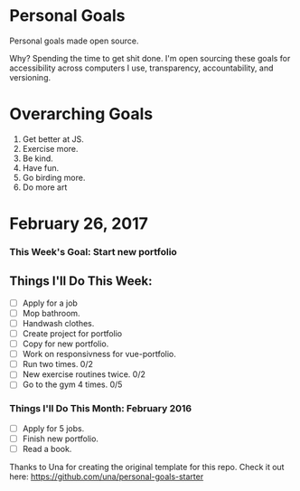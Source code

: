 Personal Goals
==============

Personal goals made open source.

Why? Spending the time to get shit done. I'm open sourcing these goals for accessibility across computers I use, transparency, accountability, and versioning.

# Overarching Goals

1. Get better at JS.
2. Exercise more.
3. Be kind.
4. Have fun.
5. Go birding more.
6. Do more art

# February 26, 2017

### This Week's Goal: Start new portfolio

## Things I'll Do This Week:

- [ ] Apply for a job
- [ ] Mop bathroom.
- [ ] Handwash clothes.
- [ ] Create project for portfolio
- [ ] Copy for new portfolio.
- [ ] Work on responsivness for vue-portfolio.
- [ ] Run two times. 0/2
- [ ] New exercise routines twice. 0/2
- [ ] Go to the gym 4 times. 0/5

### Things I'll Do This Month: February 2016

- [ ] Apply for 5 jobs.
- [ ] Finish new portfolio. 
- [ ] Read a book.

Thanks to Una for creating the original template for this repo. Check it out here: https://github.com/una/personal-goals-starter